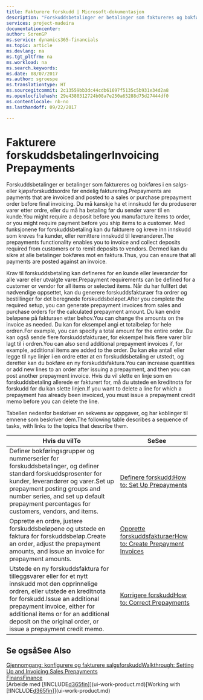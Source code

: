 ```yaml
---
title: Fakturere forskudd | Microsoft-dokumentasjon
description: "Forskuddsbetalinger er betalinger som faktureres og bokføres i en salgs- eller kjøpsforskuddsordre før endelig fakturering. Du må kanskje ha et innskudd før du produserer varer etter ordre, eller du må ha betaling før du sender varer til en kunde. Med funksjonene for forskuddsbetaling kan du fakturere og kreve inn innskudd som kreves fra kunder, eller remittere innskudd til leverandører. Dermed kan du sikre at alle betalinger bokføres mot en faktura."
services: project-madeira
documentationcenter: 
author: SorenGP
ms.service: dynamics365-financials
ms.topic: article
ms.devlang: na
ms.tgt_pltfrm: na
ms.workload: na
ms.search.keywords: 
ms.date: 08/07/2017
ms.author: sgroespe
ms.translationtype: HT
ms.sourcegitcommit: 2c13559bb3dc44cdb61697f5135c5b931e34d2a8
ms.openlocfilehash: 29e4380312724b08a7e250a65288d75d27444df0
ms.contentlocale: nb-no
ms.lasthandoff: 09/22/2017

---
```

# <a name="invoicing-prepayments"></a><span data-ttu-id="44b43-106">Fakturere forskuddsbetalinger</span><span class="sxs-lookup"><span data-stu-id="44b43-106">Invoicing Prepayments</span></span>
<span data-ttu-id="44b43-107">Forskuddsbetalinger er betalinger som faktureres og bokføres i en salgs- eller kjøpsforskuddsordre før endelig fakturering.</span><span class="sxs-lookup"><span data-stu-id="44b43-107">Prepayments are payments that are invoiced and posted to a sales or purchase prepayment order before final invoicing.</span></span> <span data-ttu-id="44b43-108">Du må kanskje ha et innskudd før du produserer varer etter ordre, eller du må ha betaling før du sender varer til en kunde.</span><span class="sxs-lookup"><span data-stu-id="44b43-108">You might require a deposit before you manufacture items to order, or you might require payment before you ship items to a customer.</span></span> <span data-ttu-id="44b43-109">Med funksjonene for forskuddsbetaling kan du fakturere og kreve inn innskudd som kreves fra kunder, eller remittere innskudd til leverandører.</span><span class="sxs-lookup"><span data-stu-id="44b43-109">The prepayments functionality enables you to invoice and collect deposits required from customers or to remit deposits to vendors.</span></span> <span data-ttu-id="44b43-110">Dermed kan du sikre at alle betalinger bokføres mot en faktura.</span><span class="sxs-lookup"><span data-stu-id="44b43-110">Thus, you can ensure that all payments are posted against an invoice.</span></span>  

 <span data-ttu-id="44b43-111">Krav til forskuddsbetaling kan defineres for en kunde eller leverandør for alle varer eller utvalgte varer.</span><span class="sxs-lookup"><span data-stu-id="44b43-111">Prepayment requirements can be defined for a customer or vendor for all items or selected items.</span></span> <span data-ttu-id="44b43-112">Når du har fullført det nødvendige oppsettet, kan du generere forskuddsfakturaer fra ordrer og bestillinger for det beregnede forskuddsbeløpet.</span><span class="sxs-lookup"><span data-stu-id="44b43-112">After you complete the required setup, you can generate prepayment invoices from sales and purchase orders for the calculated prepayment amount.</span></span> <span data-ttu-id="44b43-113">Du kan endre beløpene på fakturaen etter behov.</span><span class="sxs-lookup"><span data-stu-id="44b43-113">You can change the amounts on the invoice as needed.</span></span> <span data-ttu-id="44b43-114">Du kan for eksempel angi et totalbeløp for hele ordren.</span><span class="sxs-lookup"><span data-stu-id="44b43-114">For example, you can specify a total amount for the entire order.</span></span> <span data-ttu-id="44b43-115">Du kan også sende flere forskuddsfakturaer, for eksempel hvis flere varer blir lagt til i ordren.</span><span class="sxs-lookup"><span data-stu-id="44b43-115">You can also send additional prepayment invoices if, for example, additional items are added to the order.</span></span> <span data-ttu-id="44b43-116">Du kan øke antall eller legge til nye linjer i en ordre etter at en forskuddsbetaling er utstedt, og deretter kan du bokføre en ny forskuddsfaktura.</span><span class="sxs-lookup"><span data-stu-id="44b43-116">You can increase quantities or add new lines to an order after issuing a prepayment, and then you can post another prepayment invoice.</span></span> <span data-ttu-id="44b43-117">Hvis du vil slette en linje som en forskuddsbetaling allerede er fakturert for, må du utstede en kreditnota for forskudd før du kan slette linjen.</span><span class="sxs-lookup"><span data-stu-id="44b43-117">If you want to delete a line for which a prepayment has already been invoiced, you must issue a prepayment credit memo before you can delete the line.</span></span>  

 <span data-ttu-id="44b43-118">Tabellen nedenfor beskriver en sekvens av oppgaver, og har koblinger til emnene som beskriver dem.</span><span class="sxs-lookup"><span data-stu-id="44b43-118">The following table describes a sequence of tasks, with links to the topics that describe them.</span></span>

|<span data-ttu-id="44b43-119">**Hvis du vil**</span><span class="sxs-lookup"><span data-stu-id="44b43-119">**To**</span></span>|<span data-ttu-id="44b43-120">**Se**</span><span class="sxs-lookup"><span data-stu-id="44b43-120">**See**</span></span>|  
|------------|-------------|  
|<span data-ttu-id="44b43-121">Definer bokføringsgrupper og nummerserier for forskuddsbetalinger, og definer standard forskuddsprosenter for kunder, leverandører og varer.</span><span class="sxs-lookup"><span data-stu-id="44b43-121">Set up prepayment posting groups and number series, and set up default prepayment percentages for customers, vendors, and items.</span></span>|[<span data-ttu-id="44b43-122">Definere forskudd:</span><span class="sxs-lookup"><span data-stu-id="44b43-122">How to: Set Up Prepayments</span></span>](finance-set-up-prepayments.md)|
|<span data-ttu-id="44b43-123">Opprette en ordre, justere forskuddsbeløpene og utstede en faktura for forskuddsbeløp.</span><span class="sxs-lookup"><span data-stu-id="44b43-123">Create an order, adjust the prepayment amounts, and issue an invoice for prepayment amounts.</span></span>|[<span data-ttu-id="44b43-124">Opprette forskuddsfakturaer</span><span class="sxs-lookup"><span data-stu-id="44b43-124">How to: Create Prepayment Invoices</span></span>](finance-how-to-create-prepayment-invoices.md)|  
|<span data-ttu-id="44b43-125">Utstede en ny forskuddsfaktura for tilleggsvarer eller for et nytt innskudd mot den opprinnelige ordren, eller utstede en kreditnota for forskudd.</span><span class="sxs-lookup"><span data-stu-id="44b43-125">Issue an additional prepayment invoice, either for additional items or for an additional deposit on the original order, or issue a prepayment credit memo.</span></span>|[<span data-ttu-id="44b43-126">Korrigere forskudd</span><span class="sxs-lookup"><span data-stu-id="44b43-126">How to: Correct Prepayments</span></span>](finance-how-to-correct-prepayments.md)|  

## <a name="see-also"></a><span data-ttu-id="44b43-127">Se også</span><span class="sxs-lookup"><span data-stu-id="44b43-127">See Also</span></span>  
[<span data-ttu-id="44b43-128">Gjennomgang: konfigurere og fakturere salgsforskudd</span><span class="sxs-lookup"><span data-stu-id="44b43-128">Walkthrough: Setting Up and Invoicing Sales Prepayments</span></span>](walkthrough-setting-up-and-invoicing-sales-prepayments.md)  
[<span data-ttu-id="44b43-129">Finans</span><span class="sxs-lookup"><span data-stu-id="44b43-129">Finance</span></span>](finance.md)  
<span data-ttu-id="44b43-130">[Arbeide med [!INCLUDE[d365fin](includes/d365fin_md.md)]](ui-work-product.md)</span><span class="sxs-lookup"><span data-stu-id="44b43-130">[Working with [!INCLUDE[d365fin](includes/d365fin_md.md)]](ui-work-product.md)</span></span>

